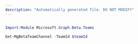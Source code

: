 ```yaml
---
description: "Automatically generated file. DO NOT MODIFY"
---
```


```powershell

Import-Module Microsoft.Graph.Beta.Teams

Get-MgBetaTeamChannel -TeamId $teamId

```